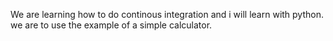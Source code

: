 We are learning how to do continous integration and i will learn with python.
we are to use the example of a simple calculator.